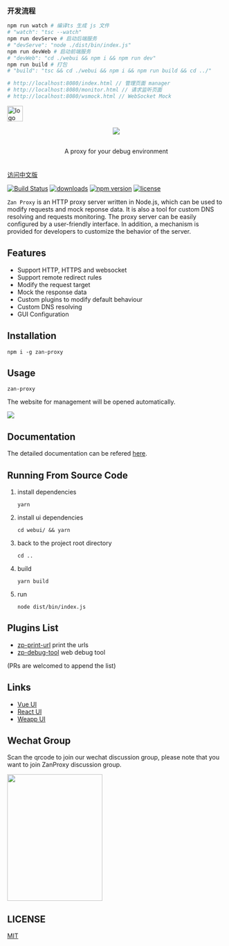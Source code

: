 ### 开发流程

```sh
npm run watch # 编译ts 生成 js 文件
# "watch": "tsc --watch"
npm run devServe # 启动后端服务
# "devServe": "node ./dist/bin/index.js"
npm run devWeb # 启动前端服务
# "devWeb": "cd ./webui && npm i && npm run dev"
npm run build # 打包
# "build": "tsc && cd ./webui && npm i && npm run build && cd ../"

# http://localhost:8080/index.html // 管理页面 manager
# http://localhost:8080/monitor.html // 请求监听页面
# http://localhost:8080/wsmock.html // WebSocket Mock
```

<p  align="left">
    <a href="https://github.com/youzan/"><img alt="logo" width="36" height="36" src="https://img.yzcdn.cn/public_files/2017/02/09/e84aa8cbbf7852688c86218c1f3bbf17.png" alt="youzan">
    </a>
</p>

<p  align="center">
<img src="https://img.yzcdn.cn/public_files/2018/07/16/78d4c3e8ac0cb627f57628b9e2c89346.png">
</p>

<p align="center" style="margin: 30px 0 35px;">A proxy for your debug environment</p>

[访问中文版](./README.zh-CN.md)

[![Build Status](https://travis-ci.org/youzan/zan-proxy.svg?branch=master)](https://travis-ci.org/youzan/zan-proxy)
[![downloads](https://img.shields.io/npm/dt/zan-proxy.svg)](https://www.npmjs.com/package/zan-proxy)
[![npm version](https://img.shields.io/npm/v/zan-proxy.svg?style=flat)](https://www.npmjs.com/package/zan-proxy)
[![license](https://img.shields.io/npm/l/zan-proxy.svg)](https://www.npmjs.com/package/zan-proxy)

`Zan Proxy` is an HTTP proxy server written in Node.js, which can be used to modify requests and mock reponse data. It is also a tool for custom DNS resolving and requests monitoring.
The proxy server can be easily configured by a user-friendly interface. In addition, a mechanism is provided for developers to customize the behavior of the server.

## Features

* Support HTTP, HTTPS and websocket
* Support remote redirect rules
* Modify the request target
* Mock the response data
* Custom plugins to modify default behaviour
* Custom DNS resolving
* GUI Configuration

## Installation

```shell
npm i -g zan-proxy
```

## Usage

```shell
zan-proxy
```

The website for management will be opened automatically.

<img src="https://img.yzcdn.cn/public_files/2018/03/29/538c49fa295df7dc7184d75fc1c1ab99.png" />

## Documentation

The detailed documentation can be refered [here](https://youzan.github.io/zan-proxy/book/).

## Running From Source Code

1. install dependencies

    ```shell
    yarn
    ```

2. install ui dependencies

    ```shell
    cd webui/ && yarn
    ```

3. back to the project root directory

    ```shell
    cd ..
    ```

4. build

    ```shell
    yarn build
    ```

5. run

    ```shell
    node dist/bin/index.js
    ```

## Plugins List

* [zp-print-url](https://www.npmjs.com/package/zp-print-url) print the urls
* [zp-debug-tool](https://www.npmjs.com/package/zp-debug-tool) web debug tool

(PRs are welcomed to append the list)

## Links

* [Vue UI](https://github.com/youzan/vant)
* [React UI](https://www.youzanyun.com/zanui/zent)
* [Weapp UI](https://github.com/youzan/zanui-weapp)

## Wechat Group

Scan the qrcode to join our wechat discussion group, please note that you want to join ZanProxy discussion group.

<img src="https://img.yzcdn.cn/vant/wechat_20180606.png" width="220" height="292" >

## LICENSE

[MIT](https://zh.wikipedia.org/wiki/MIT%E8%A8%B1%E5%8F%AF%E8%AD%89)
